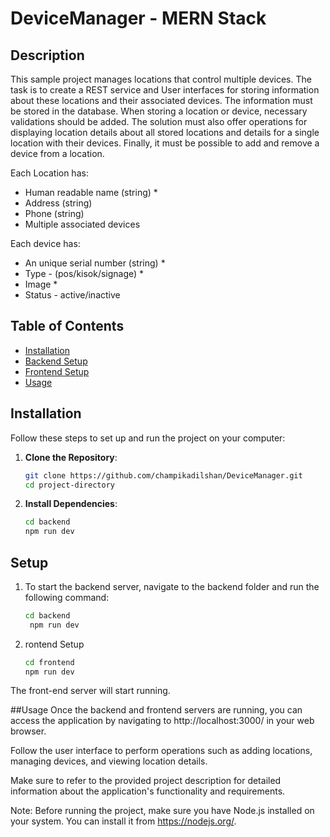 # DeviceManager - MERN Stack

## Description
This sample project manages locations that control multiple devices. The task is to create a REST service and User interfaces for storing information about these locations and their associated devices. The information must be stored in the database. When storing a location or device, necessary validations should be added. The solution must also offer operations for displaying location details about all stored locations and details for a single location with their devices. Finally, it must be possible to add and remove a device from a location.

Each Location has:
- Human readable name (string) *
- Address (string)
- Phone (string)
- Multiple associated devices

Each device has:
- An unique serial number (string) *
- Type - (pos/kisok/signage) *
- Image *
- Status - active/inactive

## Table of Contents
- [Installation](#installation)
- [Backend Setup](#backend-setup)
- [Frontend Setup](#frontend-setup)
- [Usage](#usage)

## Installation
Follow these steps to set up and run the project on your computer:

1. **Clone the Repository**:
   ```bash
   git clone https://github.com/champikadilshan/DeviceManager.git
   cd project-directory


2. **Install Dependencies**:
   ```bash
   cd backend
   npm run dev

## Setup
1. To start the backend server, navigate to the backend folder and run the following command:
   ```bash
   cd backend
    npm run dev
2. rontend Setup
    ```bash
    cd frontend
    npm run dev
    
The front-end server will start running.

##Usage
Once the backend and frontend servers are running, you can access the application by navigating to http://localhost:3000/ in your web browser.

Follow the user interface to perform operations such as adding locations, managing devices, and viewing location details.

Make sure to refer to the provided project description for detailed information about the application's functionality and requirements.

Note: Before running the project, make sure you have Node.js installed on your system. You can install it from https://nodejs.org/.

